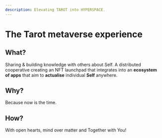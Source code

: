```yaml
---
description: Elevating TAROT into HYPERSPACE.
---
```


# The Tarot metaverse experience

## What?

Sharing & building knowledge with others about Self. A distributed cooperative creating an NFT launchpad that integrates into an **ecosystem of apps** that aim to **actualise** individual **Self** anywhere.&#x20;

## Why?

Because now  is the time.

## How?

With open hearts, mind over matter and Together with You!
